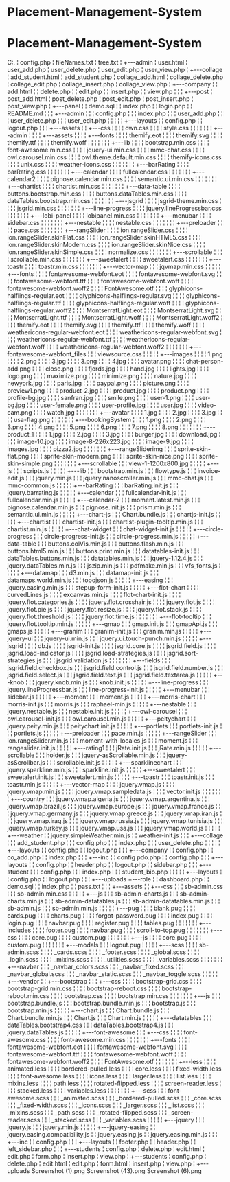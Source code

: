 # Placement-Management-System
# Placement-Management-System


C:.
¦   config.php
¦   fileNames.txt
¦   tree.txt
¦
+---admin
¦       user.html
¦       user_add.php
¦       user_delete.php
¦       user_edit.php
¦       user_view.php
¦
+---collage
¦       add_student.html
¦       add_student.php
¦       collage_add.html
¦       collage_delete.php
¦       collage_edit.php
¦       collage_insert.php
¦       collage_view.php
¦
+---company
¦   ¦   add.html
¦   ¦   delete.php
¦   ¦   edit.php
¦   ¦   insert.php
¦   ¦   view.php
¦   ¦
¦   +---post
¦           post_add.html
¦           post_delete.php
¦           post_edit.php
¦           post_insert.php
¦           post_view.php
¦
+---panel
¦   ¦   demo.sql
¦   ¦   index.php
¦   ¦   login.php
¦   ¦   README.md
¦   ¦
¦   +---admin
¦   ¦   ¦   config.php
¦   ¦   ¦   index.php
¦   ¦   ¦   user_add.php
¦   ¦   ¦   user_delete.php
¦   ¦   ¦   user_edit.php
¦   ¦   ¦
¦   ¦   +---layouts
¦   ¦           config.php
¦   ¦           logout.php
¦   ¦
¦   +---assets
¦   ¦   +---css
¦   ¦   ¦   ¦   own.css
¦   ¦   ¦   ¦   style.css
¦   ¦   ¦   ¦
¦   ¦   ¦   +---admin
¦   ¦   ¦   ¦   +---assets
¦   ¦   ¦   ¦       +---fonts
¦   ¦   ¦   ¦               themify.eot
¦   ¦   ¦   ¦               themify.svg
¦   ¦   ¦   ¦               themify.ttf
¦   ¦   ¦   ¦               themify.woff
¦   ¦   ¦   ¦
¦   ¦   ¦   +---lib
¦   ¦   ¦       ¦   bootstrap.min.css
¦   ¦   ¦       ¦   font-awesome.min.css
¦   ¦   ¦       ¦   jquery-ui.min.css
¦   ¦   ¦       ¦   mmc-chat.css
¦   ¦   ¦       ¦   owl.carousel.min.css
¦   ¦   ¦       ¦   owl.theme.default.min.css
¦   ¦   ¦       ¦   themify-icons.css
¦   ¦   ¦       ¦   unix.css
¦   ¦   ¦       ¦   weather-icons.css
¦   ¦   ¦       ¦
¦   ¦   ¦       +---barRating
¦   ¦   ¦       ¦       barRating.css
¦   ¦   ¦       ¦
¦   ¦   ¦       +---calendar
¦   ¦   ¦       ¦       fullcalendar.css
¦   ¦   ¦       ¦
¦   ¦   ¦       +---calendar2
¦   ¦   ¦       ¦       pignose.calendar.min.css
¦   ¦   ¦       ¦       semantic.ui.min.css
¦   ¦   ¦       ¦
¦   ¦   ¦       +---chartist
¦   ¦   ¦       ¦       chartist.min.css
¦   ¦   ¦       ¦
¦   ¦   ¦       +---data-table
¦   ¦   ¦       ¦       buttons.bootstrap.min.css
¦   ¦   ¦       ¦       buttons.dataTables.min.css
¦   ¦   ¦       ¦       dataTables.bootstrap.min.css
¦   ¦   ¦       ¦
¦   ¦   ¦       +---jsgrid
¦   ¦   ¦       ¦       jsgrid-theme.min.css
¦   ¦   ¦       ¦       jsgrid.min.css
¦   ¦   ¦       ¦
¦   ¦   ¦       +---line-progress
¦   ¦   ¦       ¦       jquery.lineProgressbar.css
¦   ¦   ¦       ¦
¦   ¦   ¦       +---lobi-panel
¦   ¦   ¦       ¦       lobipanel.min.css
¦   ¦   ¦       ¦
¦   ¦   ¦       +---menubar
¦   ¦   ¦       ¦       sidebar.css
¦   ¦   ¦       ¦
¦   ¦   ¦       +---nestable
¦   ¦   ¦       ¦       nestable.css
¦   ¦   ¦       ¦
¦   ¦   ¦       +---preloader
¦   ¦   ¦       ¦       pace.css
¦   ¦   ¦       ¦
¦   ¦   ¦       +---rangSlider
¦   ¦   ¦       ¦       ion.rangeSlider.css
¦   ¦   ¦       ¦       ion.rangeSlider.skinFlat.css
¦   ¦   ¦       ¦       ion.rangeSlider.skinHTML5.css
¦   ¦   ¦       ¦       ion.rangeSlider.skinModern.css
¦   ¦   ¦       ¦       ion.rangeSlider.skinNice.css
¦   ¦   ¦       ¦       ion.rangeSlider.skinSimple.css
¦   ¦   ¦       ¦       normalize.css
¦   ¦   ¦       ¦
¦   ¦   ¦       +---scrollable
¦   ¦   ¦       ¦       scrollable.min.css
¦   ¦   ¦       ¦
¦   ¦   ¦       +---sweetalert
¦   ¦   ¦       ¦       sweetalert.css
¦   ¦   ¦       ¦
¦   ¦   ¦       +---toastr
¦   ¦   ¦       ¦       toastr.min.css
¦   ¦   ¦       ¦
¦   ¦   ¦       +---vector-map
¦   ¦   ¦               jqvmap.min.css
¦   ¦   ¦
¦   ¦   +---fonts
¦   ¦   ¦   ¦   fontawesome-webfont.eot
¦   ¦   ¦   ¦   fontawesome-webfont.svg
¦   ¦   ¦   ¦   fontawesome-webfont.ttf
¦   ¦   ¦   ¦   fontawesome-webfont.woff
¦   ¦   ¦   ¦   fontawesome-webfont.woff2
¦   ¦   ¦   ¦   FontAwesome.otf
¦   ¦   ¦   ¦   glyphicons-halflings-regular.eot
¦   ¦   ¦   ¦   glyphicons-halflings-regular.svg
¦   ¦   ¦   ¦   glyphicons-halflings-regular.ttf
¦   ¦   ¦   ¦   glyphicons-halflings-regular.woff
¦   ¦   ¦   ¦   glyphicons-halflings-regular.woff2
¦   ¦   ¦   ¦   MontserratLight.eot
¦   ¦   ¦   ¦   MontserratLight.svg
¦   ¦   ¦   ¦   MontserratLight.ttf
¦   ¦   ¦   ¦   MontserratLight.woff
¦   ¦   ¦   ¦   MontserratLight.woff2
¦   ¦   ¦   ¦   themify.eot
¦   ¦   ¦   ¦   themify.svg
¦   ¦   ¦   ¦   themify.ttf
¦   ¦   ¦   ¦   themify.woff
¦   ¦   ¦   ¦   weathericons-regular-webfont.eot
¦   ¦   ¦   ¦   weathericons-regular-webfont.svg
¦   ¦   ¦   ¦   weathericons-regular-webfont.ttf
¦   ¦   ¦   ¦   weathericons-regular-webfont.woff
¦   ¦   ¦   ¦   weathericons-regular-webfont.woff2
¦   ¦   ¦   ¦
¦   ¦   ¦   +---fontawesome-webfont_files
¦   ¦   ¦           viewsource.css
¦   ¦   ¦
¦   ¦   +---images
¦   ¦   ¦   ¦   1.png
¦   ¦   ¦   ¦   2.png
¦   ¦   ¦   ¦   3.jpg
¦   ¦   ¦   ¦   3.png
¦   ¦   ¦   ¦   4.jpg
¦   ¦   ¦   ¦   avatar.png
¦   ¦   ¦   ¦   chat-person-add.png
¦   ¦   ¦   ¦   close.png
¦   ¦   ¦   ¦   fjords.jpg
¦   ¦   ¦   ¦   hand.jpg
¦   ¦   ¦   ¦   lights.jpg
¦   ¦   ¦   ¦   logo.png
¦   ¦   ¦   ¦   maximize.png
¦   ¦   ¦   ¦   minimize.png
¦   ¦   ¦   ¦   nature.jpg
¦   ¦   ¦   ¦   newyork.jpg
¦   ¦   ¦   ¦   paris.jpg
¦   ¦   ¦   ¦   paypal.png
¦   ¦   ¦   ¦   picture.png
¦   ¦   ¦   ¦   preview1.png
¦   ¦   ¦   ¦   product-2.jpg
¦   ¦   ¦   ¦   product.jpg
¦   ¦   ¦   ¦   product.png
¦   ¦   ¦   ¦   profile-bg.jpg
¦   ¦   ¦   ¦   sanfran.jpg
¦   ¦   ¦   ¦   smile.png
¦   ¦   ¦   ¦   user-1.png
¦   ¦   ¦   ¦   user-bg.jpg
¦   ¦   ¦   ¦   user-female.png
¦   ¦   ¦   ¦   user-profile.jpg
¦   ¦   ¦   ¦   user.jpg
¦   ¦   ¦   ¦   video-cam.png
¦   ¦   ¦   ¦   watch.jpg
¦   ¦   ¦   ¦
¦   ¦   ¦   +---avatar
¦   ¦   ¦   ¦       1.jpg
¦   ¦   ¦   ¦       2.jpg
¦   ¦   ¦   ¦       3.jpg
¦   ¦   ¦   ¦       usa-flag.png
¦   ¦   ¦   ¦
¦   ¦   ¦   +---bookingSystem
¦   ¦   ¦   ¦       1.png
¦   ¦   ¦   ¦       2.png
¦   ¦   ¦   ¦       3.png
¦   ¦   ¦   ¦       4.png
¦   ¦   ¦   ¦       5.png
¦   ¦   ¦   ¦       6.png
¦   ¦   ¦   ¦       7.png
¦   ¦   ¦   ¦       8.png
¦   ¦   ¦   ¦
¦   ¦   ¦   +---product_1
¦   ¦   ¦   ¦       1.jpg
¦   ¦   ¦   ¦       2.jpg
¦   ¦   ¦   ¦       3.jpg
¦   ¦   ¦   ¦       burger.jpg
¦   ¦   ¦   ¦       download.jpg
¦   ¦   ¦   ¦       image-10.jpg
¦   ¦   ¦   ¦       image-8-226x223.jpg
¦   ¦   ¦   ¦       image-9.jpg
¦   ¦   ¦   ¦       images.jpg
¦   ¦   ¦   ¦       pizza2.jpg
¦   ¦   ¦   ¦
¦   ¦   ¦   +---rangeSliderimg
¦   ¦   ¦   ¦       sprite-skin-flat.png
¦   ¦   ¦   ¦       sprite-skin-modern.png
¦   ¦   ¦   ¦       sprite-skin-nice.png
¦   ¦   ¦   ¦       sprite-skin-simple.png
¦   ¦   ¦   ¦
¦   ¦   ¦   +---scrollable
¦   ¦   ¦           view-1-1200x800.jpg
¦   ¦   ¦
¦   ¦   +---js
¦   ¦       ¦   scripts.js
¦   ¦       ¦
¦   ¦       +---lib
¦   ¦           ¦   bootstrap.min.js
¦   ¦           ¦   flowtype.js
¦   ¦           ¦   invoice-edit.js
¦   ¦           ¦   jquery.min.js
¦   ¦           ¦   jquery.nanoscroller.min.js
¦   ¦           ¦   mmc-chat.js
¦   ¦           ¦   mmc-common.js
¦   ¦           ¦
¦   ¦           +---barRating
¦   ¦           ¦       barRating.init.js
¦   ¦           ¦       jquery.barrating.js
¦   ¦           ¦
¦   ¦           +---calendar
¦   ¦           ¦       fullcalendar-init.js
¦   ¦           ¦       fullcalendar.min.js
¦   ¦           ¦
¦   ¦           +---calendar-2
¦   ¦           ¦       moment.latest.min.js
¦   ¦           ¦       pignose.calendar.min.js
¦   ¦           ¦       pignose.init.js
¦   ¦           ¦       prism.min.js
¦   ¦           ¦       semantic.ui.min.js
¦   ¦           ¦
¦   ¦           +---chart-js
¦   ¦           ¦       Chart.bundle.js
¦   ¦           ¦       chartjs-init.js
¦   ¦           ¦
¦   ¦           +---chartist
¦   ¦           ¦       chartist-init.js
¦   ¦           ¦       chartist-plugin-tooltip.min.js
¦   ¦           ¦       chartist.min.js
¦   ¦           ¦
¦   ¦           +---chat-widget
¦   ¦           ¦       chat-widget-init.js
¦   ¦           ¦
¦   ¦           +---circle-progress
¦   ¦           ¦       circle-progress-init.js
¦   ¦           ¦       circle-progress.min.js
¦   ¦           ¦
¦   ¦           +---data-table
¦   ¦           ¦       buttons.colVis.min.js
¦   ¦           ¦       buttons.flash.min.js
¦   ¦           ¦       buttons.html5.min.js
¦   ¦           ¦       buttons.print.min.js
¦   ¦           ¦       datatables-init.js
¦   ¦           ¦       dataTables.buttons.min.js
¦   ¦           ¦       datatables.min.js
¦   ¦           ¦       jquery-1.12.4.js
¦   ¦           ¦       jquery.dataTables.min.js
¦   ¦           ¦       jszip.min.js
¦   ¦           ¦       pdfmake.min.js
¦   ¦           ¦       vfs_fonts.js
¦   ¦           ¦
¦   ¦           +---datamap
¦   ¦           ¦       d3.min.js
¦   ¦           ¦       datamap-init.js
¦   ¦           ¦       datamaps.world.min.js
¦   ¦           ¦       topojson.js
¦   ¦           ¦
¦   ¦           +---easing
¦   ¦           ¦       jquery.easing.min.js
¦   ¦           ¦       stepup-form-init.js
¦   ¦           ¦
¦   ¦           +---flot-chart
¦   ¦           ¦   ¦   curvedLines.js
¦   ¦           ¦   ¦   excanvas.min.js
¦   ¦           ¦   ¦   flot-chart-init.js
¦   ¦           ¦   ¦   jquery.flot.categories.js
¦   ¦           ¦   ¦   jquery.flot.crosshair.js
¦   ¦           ¦   ¦   jquery.flot.js
¦   ¦           ¦   ¦   jquery.flot.pie.js
¦   ¦           ¦   ¦   jquery.flot.resize.js
¦   ¦           ¦   ¦   jquery.flot.stack.js
¦   ¦           ¦   ¦   jquery.flot.threshold.js
¦   ¦           ¦   ¦   jquery.flot.time.js
¦   ¦           ¦   ¦
¦   ¦           ¦   +---flot-tooltip
¦   ¦           ¦           jquery.flot.tooltip.min.js
¦   ¦           ¦
¦   ¦           +---gmap
¦   ¦           ¦       gmap.init.js
¦   ¦           ¦       gmapApi.js
¦   ¦           ¦       gmaps.js
¦   ¦           ¦
¦   ¦           +---granim
¦   ¦           ¦       granim-init.js
¦   ¦           ¦       granim.min.js
¦   ¦           ¦
¦   ¦           +---jquery-ui
¦   ¦           ¦       jquery-ui.min.js
¦   ¦           ¦       jquery.ui.touch-punch.min.js
¦   ¦           ¦
¦   ¦           +---jsgrid
¦   ¦           ¦   ¦   db.js
¦   ¦           ¦   ¦   jsgrid-init.js
¦   ¦           ¦   ¦   jsgrid.core.js
¦   ¦           ¦   ¦   jsgrid.field.js
¦   ¦           ¦   ¦   jsgrid.load-indicator.js
¦   ¦           ¦   ¦   jsgrid.load-strategies.js
¦   ¦           ¦   ¦   jsgrid.sort-strategies.js
¦   ¦           ¦   ¦   jsgrid.validation.js
¦   ¦           ¦   ¦
¦   ¦           ¦   +---fields
¦   ¦           ¦           jsgrid.field.checkbox.js
¦   ¦           ¦           jsgrid.field.control.js
¦   ¦           ¦           jsgrid.field.number.js
¦   ¦           ¦           jsgrid.field.select.js
¦   ¦           ¦           jsgrid.field.text.js
¦   ¦           ¦           jsgrid.field.textarea.js
¦   ¦           ¦
¦   ¦           +---knob
¦   ¦           ¦       jquery.knob.min.js
¦   ¦           ¦       knob.init.js
¦   ¦           ¦
¦   ¦           +---line-progress
¦   ¦           ¦       jquery.lineProgressbar.js
¦   ¦           ¦       line-progress-init.js
¦   ¦           ¦
¦   ¦           +---menubar
¦   ¦           ¦       sidebar.js
¦   ¦           ¦
¦   ¦           +---moment
¦   ¦           ¦       moment.js
¦   ¦           ¦
¦   ¦           +---morris-chart
¦   ¦           ¦       morris-init.js
¦   ¦           ¦       morris.js
¦   ¦           ¦       raphael-min.js
¦   ¦           ¦
¦   ¦           +---nestable
¦   ¦           ¦       jquery.nestable.js
¦   ¦           ¦       nestable.init.js
¦   ¦           ¦
¦   ¦           +---owl-carousel
¦   ¦           ¦       owl.carousel-init.js
¦   ¦           ¦       owl.carousel.min.js
¦   ¦           ¦
¦   ¦           +---peitychart
¦   ¦           ¦       jquery.peity.min.js
¦   ¦           ¦       peitychart.init.js
¦   ¦           ¦
¦   ¦           +---portlets
¦   ¦           ¦       portlets-init.js
¦   ¦           ¦       portlets.js
¦   ¦           ¦
¦   ¦           +---preloader
¦   ¦           ¦       pace.min.js
¦   ¦           ¦
¦   ¦           +---rangeSlider
¦   ¦           ¦       ion.rangeSlider.min.js
¦   ¦           ¦       moment-with-locales.js
¦   ¦           ¦       moment.js
¦   ¦           ¦       rangeslider.init.js
¦   ¦           ¦
¦   ¦           +---rating1
¦   ¦           ¦       jRate.init.js
¦   ¦           ¦       jRate.min.js
¦   ¦           ¦
¦   ¦           +---scrollable
¦   ¦           ¦       holder.js
¦   ¦           ¦       jquery-asScrollable.min.js
¦   ¦           ¦       jquery-asScrollbar.js
¦   ¦           ¦       scrollable.init.js
¦   ¦           ¦
¦   ¦           +---sparklinechart
¦   ¦           ¦       jquery.sparkline.min.js
¦   ¦           ¦       sparkline.init.js
¦   ¦           ¦
¦   ¦           +---sweetalert
¦   ¦           ¦       sweetalert.init.js
¦   ¦           ¦       sweetalert.min.js
¦   ¦           ¦
¦   ¦           +---toastr
¦   ¦           ¦       toastr.init.js
¦   ¦           ¦       toastr.min.js
¦   ¦           ¦
¦   ¦           +---vector-map
¦   ¦           ¦   ¦   jquery.vmap.js
¦   ¦           ¦   ¦   jquery.vmap.min.js
¦   ¦           ¦   ¦   jquery.vmap.sampledata.js
¦   ¦           ¦   ¦   vector.init.js
¦   ¦           ¦   ¦
¦   ¦           ¦   +---country
¦   ¦           ¦           jquery.vmap.algeria.js
¦   ¦           ¦           jquery.vmap.argentina.js
¦   ¦           ¦           jquery.vmap.brazil.js
¦   ¦           ¦           jquery.vmap.europe.js
¦   ¦           ¦           jquery.vmap.france.js
¦   ¦           ¦           jquery.vmap.germany.js
¦   ¦           ¦           jquery.vmap.greece.js
¦   ¦           ¦           jquery.vmap.iran.js
¦   ¦           ¦           jquery.vmap.iraq.js
¦   ¦           ¦           jquery.vmap.russia.js
¦   ¦           ¦           jquery.vmap.tunisia.js
¦   ¦           ¦           jquery.vmap.turkey.js
¦   ¦           ¦           jquery.vmap.usa.js
¦   ¦           ¦           jquery.vmap.world.js
¦   ¦           ¦
¦   ¦           +---weather
¦   ¦                   jquery.simpleWeather.min.js
¦   ¦                   weather-init.js
¦   ¦
¦   +---collage
¦   ¦   ¦   add_student.php
¦   ¦   ¦   config.php
¦   ¦   ¦   index.php
¦   ¦   ¦   user_delete.php
¦   ¦   ¦
¦   ¦   +---layouts
¦   ¦           config.php
¦   ¦           logout.php
¦   ¦
¦   +---company
¦   ¦       config.php
¦   ¦       co_add.php
¦   ¦       index.php
¦   ¦
¦   +---inc
¦   ¦       config pdo.php
¦   ¦       config.php
¦   ¦
¦   +---layouts
¦   ¦       config.php
¦   ¦       header.php
¦   ¦       logout.php
¦   ¦       sidebar.php
¦   ¦
¦   +---student
¦   ¦   ¦   config.php
¦   ¦   ¦   index.php
¦   ¦   ¦   student_bio.php
¦   ¦   ¦
¦   ¦   +---layouts
¦   ¦           config.php
¦   ¦           logout.php
¦   ¦
¦   +---uploads
+---role
¦   ¦   dashboard.php
¦   ¦   demo.sql
¦   ¦   index.php
¦   ¦   pass.txt
¦   ¦
¦   +---assets
¦   ¦   +---css
¦   ¦   ¦       sb-admin.css
¦   ¦   ¦       sb-admin.min.css
¦   ¦   ¦
¦   ¦   +---js
¦   ¦   ¦       sb-admin-charts.js
¦   ¦   ¦       sb-admin-charts.min.js
¦   ¦   ¦       sb-admin-datatables.js
¦   ¦   ¦       sb-admin-datatables.min.js
¦   ¦   ¦       sb-admin.js
¦   ¦   ¦       sb-admin.min.js
¦   ¦   ¦
¦   ¦   +---pug
¦   ¦   ¦   ¦   blank.pug
¦   ¦   ¦   ¦   cards.pug
¦   ¦   ¦   ¦   charts.pug
¦   ¦   ¦   ¦   forgot-password.pug
¦   ¦   ¦   ¦   index.pug
¦   ¦   ¦   ¦   login.pug
¦   ¦   ¦   ¦   navbar.pug
¦   ¦   ¦   ¦   register.pug
¦   ¦   ¦   ¦   tables.pug
¦   ¦   ¦   ¦
¦   ¦   ¦   +---includes
¦   ¦   ¦       ¦   footer.pug
¦   ¦   ¦       ¦   navbar.pug
¦   ¦   ¦       ¦   scroll-to-top.pug
¦   ¦   ¦       ¦
¦   ¦   ¦       +---css
¦   ¦   ¦       ¦       core.pug
¦   ¦   ¦       ¦       custom.pug
¦   ¦   ¦       ¦
¦   ¦   ¦       +---js
¦   ¦   ¦       ¦       core.pug
¦   ¦   ¦       ¦       custom.pug
¦   ¦   ¦       ¦
¦   ¦   ¦       +---modals
¦   ¦   ¦               logout.pug
¦   ¦   ¦
¦   ¦   +---scss
¦   ¦   ¦   ¦   sb-admin.scss
¦   ¦   ¦   ¦   _cards.scss
¦   ¦   ¦   ¦   _footer.scss
¦   ¦   ¦   ¦   _global.scss
¦   ¦   ¦   ¦   _login.scss
¦   ¦   ¦   ¦   _mixins.scss
¦   ¦   ¦   ¦   _utilities.scss
¦   ¦   ¦   ¦   _variables.scss
¦   ¦   ¦   ¦
¦   ¦   ¦   +---navbar
¦   ¦   ¦           _navbar_colors.scss
¦   ¦   ¦           _navbar_fixed.scss
¦   ¦   ¦           _navbar_global.scss
¦   ¦   ¦           _navbar_static.scss
¦   ¦   ¦           _navbar_toggle.scss
¦   ¦   ¦
¦   ¦   +---vendor
¦   ¦       +---bootstrap
¦   ¦       ¦   +---css
¦   ¦       ¦   ¦       bootstrap-grid.css
¦   ¦       ¦   ¦       bootstrap-grid.min.css
¦   ¦       ¦   ¦       bootstrap-reboot.css
¦   ¦       ¦   ¦       bootstrap-reboot.min.css
¦   ¦       ¦   ¦       bootstrap.css
¦   ¦       ¦   ¦       bootstrap.min.css
¦   ¦       ¦   ¦
¦   ¦       ¦   +---js
¦   ¦       ¦           bootstrap.bundle.js
¦   ¦       ¦           bootstrap.bundle.min.js
¦   ¦       ¦           bootstrap.js
¦   ¦       ¦           bootstrap.min.js
¦   ¦       ¦
¦   ¦       +---chart.js
¦   ¦       ¦       Chart.bundle.js
¦   ¦       ¦       Chart.bundle.min.js
¦   ¦       ¦       Chart.js
¦   ¦       ¦       Chart.min.js
¦   ¦       ¦
¦   ¦       +---datatables
¦   ¦       ¦       dataTables.bootstrap4.css
¦   ¦       ¦       dataTables.bootstrap4.js
¦   ¦       ¦       jquery.dataTables.js
¦   ¦       ¦
¦   ¦       +---font-awesome
¦   ¦       ¦   +---css
¦   ¦       ¦   ¦       font-awesome.css
¦   ¦       ¦   ¦       font-awesome.min.css
¦   ¦       ¦   ¦
¦   ¦       ¦   +---fonts
¦   ¦       ¦   ¦       fontawesome-webfont.eot
¦   ¦       ¦   ¦       fontawesome-webfont.svg
¦   ¦       ¦   ¦       fontawesome-webfont.ttf
¦   ¦       ¦   ¦       fontawesome-webfont.woff
¦   ¦       ¦   ¦       fontawesome-webfont.woff2
¦   ¦       ¦   ¦       FontAwesome.otf
¦   ¦       ¦   ¦
¦   ¦       ¦   +---less
¦   ¦       ¦   ¦       animated.less
¦   ¦       ¦   ¦       bordered-pulled.less
¦   ¦       ¦   ¦       core.less
¦   ¦       ¦   ¦       fixed-width.less
¦   ¦       ¦   ¦       font-awesome.less
¦   ¦       ¦   ¦       icons.less
¦   ¦       ¦   ¦       larger.less
¦   ¦       ¦   ¦       list.less
¦   ¦       ¦   ¦       mixins.less
¦   ¦       ¦   ¦       path.less
¦   ¦       ¦   ¦       rotated-flipped.less
¦   ¦       ¦   ¦       screen-reader.less
¦   ¦       ¦   ¦       stacked.less
¦   ¦       ¦   ¦       variables.less
¦   ¦       ¦   ¦
¦   ¦       ¦   +---scss
¦   ¦       ¦           font-awesome.scss
¦   ¦       ¦           _animated.scss
¦   ¦       ¦           _bordered-pulled.scss
¦   ¦       ¦           _core.scss
¦   ¦       ¦           _fixed-width.scss
¦   ¦       ¦           _icons.scss
¦   ¦       ¦           _larger.scss
¦   ¦       ¦           _list.scss
¦   ¦       ¦           _mixins.scss
¦   ¦       ¦           _path.scss
¦   ¦       ¦           _rotated-flipped.scss
¦   ¦       ¦           _screen-reader.scss
¦   ¦       ¦           _stacked.scss
¦   ¦       ¦           _variables.scss
¦   ¦       ¦
¦   ¦       +---jquery
¦   ¦       ¦       jquery.js
¦   ¦       ¦       jquery.min.js
¦   ¦       ¦
¦   ¦       +---jquery-easing
¦   ¦               jquery.easing.compatibility.js
¦   ¦               jquery.easing.js
¦   ¦               jquery.easing.min.js
¦   ¦
¦   +---inc
¦   ¦       config.php
¦   ¦
¦   +---layouts
¦   ¦       footer.php
¦   ¦       header.php
¦   ¦       left_sidebar.php
¦   ¦
¦   +---students
¦           config.php
¦           delete.php
¦           edit.html
¦           edit.php
¦           form.php
¦           insert.php
¦           view.php
¦
+---students
    ¦   config.php
    ¦   delete.php
    ¦   edit.html
    ¦   edit.php
    ¦   form.html
    ¦   insert.php
    ¦   view.php
    ¦
    +---uploads
            Screenshot (1).png
            Screenshot (43).png
            Screenshot (6).png


